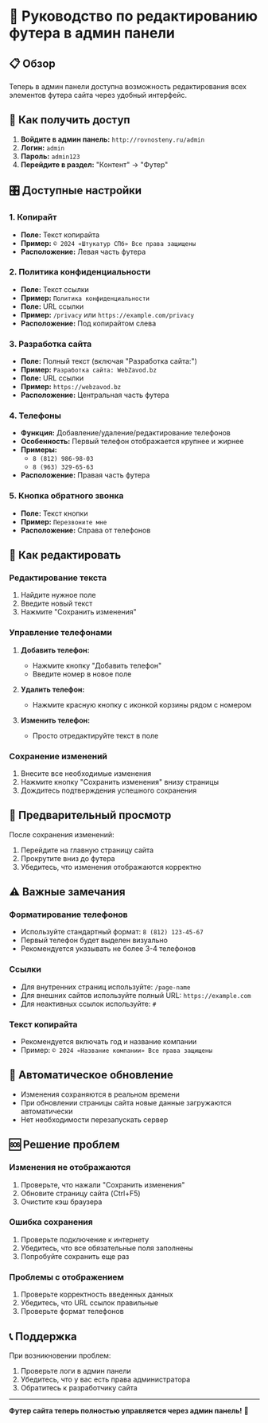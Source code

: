 # 🦶 Руководство по редактированию футера в админ панели

## 📋 Обзор

Теперь в админ панели доступна возможность редактирования всех элементов футера сайта через удобный интерфейс.

## 🚀 Как получить доступ

1. **Войдите в админ панель:** `http://rovnosteny.ru/admin`
2. **Логин:** `admin`
3. **Пароль:** `admin123`
4. **Перейдите в раздел:** "Контент" → "Футер"

## 🎛️ Доступные настройки

### 1. Копирайт
- **Поле:** Текст копирайта
- **Пример:** `© 2024 «Штукатур СПб» Все права защищены`
- **Расположение:** Левая часть футера

### 2. Политика конфиденциальности
- **Поле:** Текст ссылки
- **Пример:** `Политика конфиденциальности`
- **Поле:** URL ссылки
- **Пример:** `/privacy` или `https://example.com/privacy`
- **Расположение:** Под копирайтом слева

### 3. Разработка сайта
- **Поле:** Полный текст (включая "Разработка сайта:")
- **Пример:** `Разработка сайта: WebZavod.bz`
- **Поле:** URL ссылки
- **Пример:** `https://webzavod.bz`
- **Расположение:** Центральная часть футера

### 4. Телефоны
- **Функция:** Добавление/удаление/редактирование телефонов
- **Особенность:** Первый телефон отображается крупнее и жирнее
- **Примеры:**
  - `8 (812) 986-98-03`
  - `8 (963) 329-65-63`
- **Расположение:** Правая часть футера

### 5. Кнопка обратного звонка
- **Поле:** Текст кнопки
- **Пример:** `Перезвоните мне`
- **Расположение:** Справа от телефонов

## 🔧 Как редактировать

### Редактирование текста
1. Найдите нужное поле
2. Введите новый текст
3. Нажмите "Сохранить изменения"

### Управление телефонами
1. **Добавить телефон:**
   - Нажмите кнопку "Добавить телефон"
   - Введите номер в новое поле

2. **Удалить телефон:**
   - Нажмите красную кнопку с иконкой корзины рядом с номером

3. **Изменить телефон:**
   - Просто отредактируйте текст в поле

### Сохранение изменений
1. Внесите все необходимые изменения
2. Нажмите кнопку "Сохранить изменения" внизу страницы
3. Дождитесь подтверждения успешного сохранения

## 📱 Предварительный просмотр

После сохранения изменений:
1. Перейдите на главную страницу сайта
2. Прокрутите вниз до футера
3. Убедитесь, что изменения отображаются корректно

## ⚠️ Важные замечания

### Форматирование телефонов
- Используйте стандартный формат: `8 (812) 123-45-67`
- Первый телефон будет выделен визуально
- Рекомендуется указывать не более 3-4 телефонов

### Ссылки
- Для внутренних страниц используйте: `/page-name`
- Для внешних сайтов используйте полный URL: `https://example.com`
- Для неактивных ссылок используйте: `#`

### Текст копирайта
- Рекомендуется включать год и название компании
- Пример: `© 2024 «Название компании» Все права защищены`

## 🔄 Автоматическое обновление

- Изменения сохраняются в реальном времени
- При обновлении страницы сайта новые данные загружаются автоматически
- Нет необходимости перезапускать сервер

## 🆘 Решение проблем

### Изменения не отображаются
1. Проверьте, что нажали "Сохранить изменения"
2. Обновите страницу сайта (Ctrl+F5)
3. Очистите кэш браузера

### Ошибка сохранения
1. Проверьте подключение к интернету
2. Убедитесь, что все обязательные поля заполнены
3. Попробуйте сохранить еще раз

### Проблемы с отображением
1. Проверьте корректность введенных данных
2. Убедитесь, что URL ссылок правильные
3. Проверьте формат телефонов

## 📞 Поддержка

При возникновении проблем:
1. Проверьте логи в админ панели
2. Убедитесь, что у вас есть права администратора
3. Обратитесь к разработчику сайта

---

**Футер сайта теперь полностью управляется через админ панель!** 🎉
